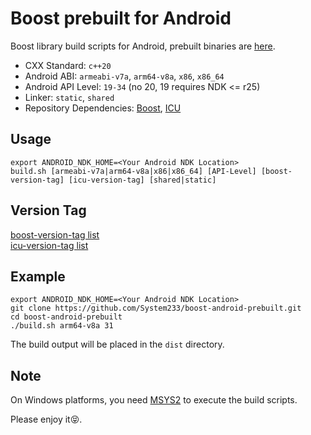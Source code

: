 <!--
 Copyright (c) 2022 github.com/System233
 
 This software is released under the MIT License.
 https://opensource.org/licenses/MIT
-->

# Boost prebuilt for Android 

Boost library build scripts for Android, prebuilt binaries are [here](https://github.com/System233/boost-android-prebuilt/releases).

* CXX Standard: `c++20`
* Android ABI: `armeabi-v7a`, `arm64-v8a`, `x86`, `x86_64`
* Android API Level: `19-34` (no 20, 19 requires NDK <= r25)
* Linker: `static`, `shared`
* Repository Dependencies: [Boost](https://github.com/boostorg/boost), [ICU](https://github.com/unicode-org/icu)

## Usage

```shell
export ANDROID_NDK_HOME=<Your Android NDK Location>
build.sh [armeabi-v7a|arm64-v8a|x86|x86_64] [API-Level] [boost-version-tag] [icu-version-tag] [shared|static]
```

## Version Tag
[boost-version-tag list](https://github.com/boostorg/boost/tags)  
[icu-version-tag list](https://github.com/unicode-org/icu/tags)

## Example
```shell
export ANDROID_NDK_HOME=<Your Android NDK Location>
git clone https://github.com/System233/boost-android-prebuilt.git
cd boost-android-prebuilt
./build.sh arm64-v8a 31
```
The build output will be placed in the `dist` directory.

## Note
On Windows platforms, you need [MSYS2](https://www.msys2.org/) to execute the build scripts.

Please enjoy it😝.
